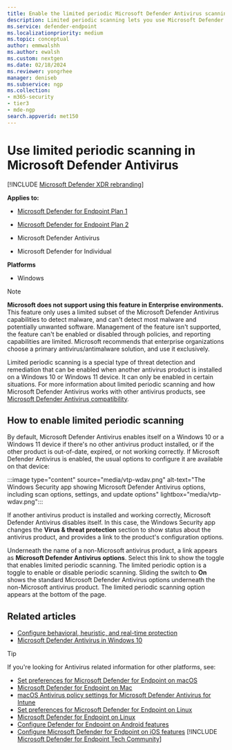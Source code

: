 ```yaml
---
title: Enable the limited periodic Microsoft Defender Antivirus scanning feature
description: Limited periodic scanning lets you use Microsoft Defender Antivirus in addition to your other installed AV providers
ms.service: defender-endpoint
ms.localizationpriority: medium
ms.topic: conceptual
author: emmwalshh
ms.author: ewalsh
ms.custom: nextgen
ms.date: 02/18/2024
ms.reviewer: yongrhee
manager: deniseb
ms.subservice: ngp
ms.collection: 
- m365-security
- tier3
- mde-ngp
search.appverid: met150
---
```



# Use limited periodic scanning in Microsoft Defender Antivirus

[!INCLUDE [Microsoft Defender XDR rebranding](../includes/microsoft-defender.md)]


**Applies to:**

- [Microsoft Defender for Endpoint Plan 1](microsoft-defender-endpoint.md)
- [Microsoft Defender for Endpoint Plan 2](microsoft-defender-endpoint.md)
- Microsoft Defender Antivirus

- Microsoft Defender for Individual

**Platforms**
- Windows

> [!NOTE]  
> **Microsoft does not support using this feature in Enterprise environments.** This feature only uses a limited subset of the Microsoft Defender Antivirus capabilities to detect malware, and can't detect most malware and potentially unwanted software. Management of the feature isn't supported, the feature can't be enabled or disabled through policies, and reporting capabilities are limited. Microsoft recommends that enterprise organizations choose a primary antivirus/antimalware solution, and use it exclusively. 

Limited periodic scanning is a special type of threat detection and remediation that can be enabled when another antivirus product is installed on a Windows 10 or Windows 11 device. It can only be enabled in certain situations. For more information about limited periodic scanning and how Microsoft Defender Antivirus works with other antivirus products, see [Microsoft Defender Antivirus compatibility](microsoft-defender-antivirus-compatibility.md).

## How to enable limited periodic scanning

By default, Microsoft Defender Antivirus enables itself on a Windows 10 or a Windows 11 device if there's no other antivirus product installed, or if the other product is out-of-date, expired, or not working correctly. If Microsoft Defender Antivirus is enabled, the usual options to configure it are available on that device:

:::image type="content" source="media/vtp-wdav.png" alt-text="The Windows Security app showing Microsoft Defender Antivirus options, including scan options, settings, and update options" lightbox="media/vtp-wdav.png":::

If another antivirus product is installed and working correctly, Microsoft Defender Antivirus disables itself. In this case, the Windows Security app changes the **Virus & threat protection** section to show status about the antivirus product, and provides a link to the product's configuration options. 

Underneath the name of a non-Microsoft antivirus product, a link appears as **Microsoft Defender Antivirus options**. Select this link to show the toggle that enables limited periodic scanning. The limited periodic option is a toggle to enable or disable periodic scanning. Sliding the switch to **On** shows the standard Microsoft Defender Antivirus options underneath the non-Microsoft antivirus product. The limited periodic scanning option appears at the bottom of the page.

## Related articles

- [Configure behavioral, heuristic, and real-time protection](configure-protection-features-microsoft-defender-antivirus.md)
- [Microsoft Defender Antivirus in Windows 10](microsoft-defender-antivirus-windows.md)

> [!TIP]
> If you're looking for Antivirus related information for other platforms, see:
> - [Set preferences for Microsoft Defender for Endpoint on macOS](mac-preferences.md)
> - [Microsoft Defender for Endpoint on Mac](microsoft-defender-endpoint-mac.md)
> - [macOS Antivirus policy settings for Microsoft Defender Antivirus for Intune](/mem/intune/protect/antivirus-microsoft-defender-settings-macos)
> - [Set preferences for Microsoft Defender for Endpoint on Linux](linux-preferences.md)
> - [Microsoft Defender for Endpoint on Linux](microsoft-defender-endpoint-linux.md)
> - [Configure Defender for Endpoint on Android features](android-configure.md)
> - [Configure Microsoft Defender for Endpoint on iOS features](ios-configure-features.md)
[!INCLUDE [Microsoft Defender for Endpoint Tech Community](../includes/defender-mde-techcommunity.md)]
